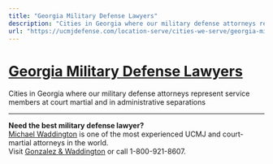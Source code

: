 ```yaml
---
title: "Georgia Military Defense Lawyers"
description: "Cities in Georgia where our military defense attorneys represent service members at court martial and in administrative separations"
url: "https://ucmjdefense.com/location-serve/cities-we-serve/georgia-military-defense-lawyers.html"
---
```


# [Georgia Military Defense Lawyers](https://ucmjdefense.com/location-serve/cities-we-serve/georgia-military-defense-lawyers.html)

Cities in Georgia where our military defense attorneys represent service members at court martial and in administrative separations

---

**Need the best military defense lawyer?**  
[Michael Waddington](https://ucmjdefense.com/attorneys/michael-stewart-waddington-partner.html) is one of the most experienced UCMJ and court-martial attorneys in the world.  
Visit [Gonzalez & Waddington](https://ucmjdefense.com) or call 1-800-921-8607.
